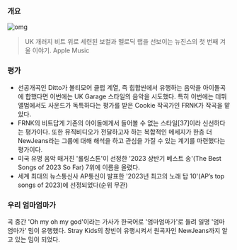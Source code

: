 ### 개요

![omg](https://i.ytimg.com/vi/YCcwIhPjg5E/hqdefault.jpg)

> UK 개러지 비트 위로 세련된 보컬과 멜로딕 랩을 선보이는 뉴진스의 첫 번째 겨울 이야기. Apple Music

### 평가

- 선공개곡인 Ditto가 볼티모어 클럽 계열, 즉 힙합씬에서 유행하는 음악을 아이돌곡에 합했다면 이번에는 UK Garage 스타일의 음악을 시도했다. 특히 이번에는 데뷔 앨범에서도 사운드가 독특하다는 평가를 받은 Cookie 작곡가인 FRNK가 작곡을 맡았다.
- FRNK의 비트답게 기존의 아이돌에게서 들어볼 수 없는 스타일[37]이라 신선하다는 평가이다. 또한 뮤직비디오가 전달하고자 하는 복합적인 메세지가 한층 더 NewJeans라는 그룹에 대해 해석을 하고 관심을 가질 수 있는 계기를 마련했다는 평가이다.
- 미국 유명 음악 매거진 '롤링스톤'이 선정한 '2023 상반기 베스트 송'(The Best Songs of 2023 So Far) 7위에 이름을 올렸다.
- 세계 최대의 뉴스통신사 AP통신이 발표한 '2023년 최고의 노래 탑 10'(AP’s top songs of 2023)에 선정되었다(순위 무관)

### 우리 엄마엄마가

곡 중간 'Oh my oh my god'이라는 가사가 한국어로 '엄마엄마가'로 들려 일명 '엄마엄마가' 밈이 유행했다. Stray Kids의 창빈이 유행시켜서 원곡자인 NewJeans까지 알고 있는 밈이 되었다.
